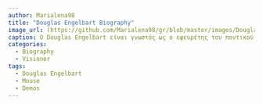 ```yaml
---
author: Marialena98
title: "Douglas Engelbart Biography"
image_url: (https://github.com/Marialena98/gr/blob/master/images/Douglas_Engelbart.jpg)
caption: Ο Douglas Engelbart είναι γνωστός ως ο εφευρέτης του ποντικού. Ίσως η πιο γνωστή στιγμή του πρωτοπόρου ήρθε στις 19 Δεκεμβρίου 1968, όταν έδειξε το "ποντίκι" μια ανήκουστη για τότε έννοια ενώπιον ενός κοινού στο Brooks Hall στο Σαν Φρανσίσκο.
categories:
  - Biography
  - Visioner
tags:
  - Douglas Engelbart
  - Mouse
  - Demos
---
```

